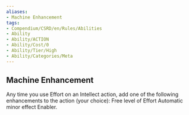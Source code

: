 ```yaml
---
aliases:
- Machine Enhancement
tags:
- Compendium/CSRD/en/Rules/Abilities
- Ability
- Ability/ACTION
- Ability/Cost/0
- Ability/Tier/High
- Ability/Categories/Meta
---
```


  
## Machine Enhancement  
Any time you use Effort on an Intellect action, add one of the following enhancements to the action (your choice): Free level of Effort Automatic minor effect Enabler.